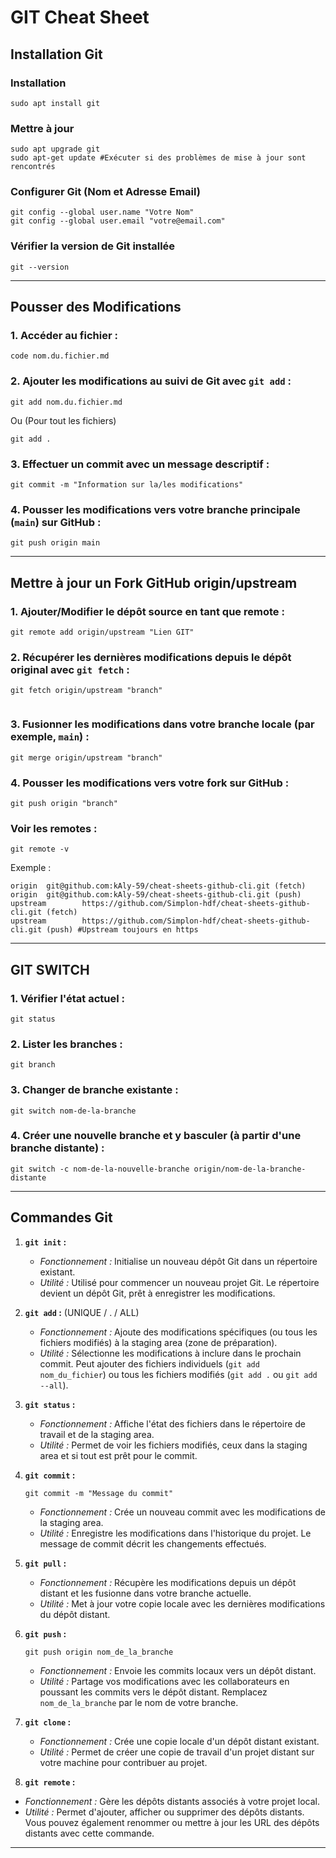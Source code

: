 # GIT Cheat Sheet

## Installation Git

### Installation
```
sudo apt install git
```
### Mettre à jour
```
sudo apt upgrade git
sudo apt-get update #Exécuter si des problèmes de mise à jour sont rencontrés
```
### Configurer Git (Nom et Adresse Email)
```
git config --global user.name "Votre Nom"
git config --global user.email "votre@email.com"
```
### Vérifier la version de Git installée
```
git --version
```
---

## Pousser des Modifications ##

### 1. Accéder au fichier :
   ```
   code nom.du.fichier.md
   ```
### 2. Ajouter les modifications au suivi de Git avec `git add` :
   ```
   git add nom.du.fichier.md
   ```
   Ou (Pour tout les fichiers)
   ```
   git add .
   ```
### 3. Effectuer un commit avec un message descriptif :
   ```
   git commit -m "Information sur la/les modifications"
   ```
### 4. Pousser les modifications vers votre branche principale (`main`) sur GitHub :
   ```
   git push origin main
   ```

---

## Mettre à jour un Fork GitHub origin/upstream ##

### 1. Ajouter/Modifier le dépôt source en tant que remote :
   ```
   git remote add origin/upstream "Lien GIT"
   ```
### 2. Récupérer les dernières modifications depuis le dépôt original avec `git fetch` :
   ```
   git fetch origin/upstream "branch"
    
   ```
### 3. Fusionner les modifications dans votre branche locale (par exemple, `main`) :
   ```
   git merge origin/upstream "branch"
   ```
### 4. Pousser les modifications vers votre fork sur GitHub :
   ```
   git push origin "branch"
   ```
### Voir les remotes :
   ```
   git remote -v
   ```
Exemple :
   ```
   origin  git@github.com:kAly-59/cheat-sheets-github-cli.git (fetch)
   origin  git@github.com:kAly-59/cheat-sheets-github-cli.git (push)
   upstream        https://github.com/Simplon-hdf/cheat-sheets-github-cli.git (fetch)
   upstream        https://github.com/Simplon-hdf/cheat-sheets-github-cli.git (push) #Upstream toujours en https
   ```

---

## GIT SWITCH

### 1. **Vérifier l'état actuel :**
   ```
   git status
   ```

### 2. **Lister les branches :**
   ```
   git branch
   ```

### 3. **Changer de branche existante :**
   ```
   git switch nom-de-la-branche
   ```

### 4. **Créer une nouvelle branche et y basculer (à partir d'une branche distante) :**
   ```
   git switch -c nom-de-la-nouvelle-branche origin/nom-de-la-branche-distante
   ```

---

## Commandes Git ##

1. **`git init` :**
   - *Fonctionnement :* Initialise un nouveau dépôt Git dans un répertoire existant.
   - *Utilité :* Utilisé pour commencer un nouveau projet Git. Le répertoire devient un dépôt Git, prêt à enregistrer les modifications.

2. **`git add` :** (UNIQUE / . / ALL)
   - *Fonctionnement :* Ajoute des modifications spécifiques (ou tous les fichiers modifiés) à la staging area (zone de préparation).
   - *Utilité :* Sélectionne les modifications à inclure dans le prochain commit. Peut ajouter des fichiers individuels (`git add nom_du_fichier`) ou tous les fichiers modifiés (`git add .` ou `git add --all`).

3. **`git status` :**
   - *Fonctionnement :* Affiche l'état des fichiers dans le répertoire de travail et de la staging area.
   - *Utilité :* Permet de voir les fichiers modifiés, ceux dans la staging area et si tout est prêt pour le commit.

4. **`git commit` :**
      ```
      git commit -m "Message du commit"
      ```
   - *Fonctionnement :* Crée un nouveau commit avec les modifications de la staging area.
   - *Utilité :* Enregistre les modifications dans l'historique du projet. Le message de commit décrit les changements effectués.

6. **`git pull` :**
   - *Fonctionnement :* Récupère les modifications depuis un dépôt distant et les fusionne dans votre branche actuelle.
   - *Utilité :* Met à jour votre copie locale avec les dernières modifications du dépôt distant.

7. **`git push` :**
      ```
      git push origin nom_de_la_branche
      ```
   - *Fonctionnement :* Envoie les commits locaux vers un dépôt distant.
   - *Utilité :* Partage vos modifications avec les collaborateurs en poussant les commits vers le dépôt distant. Remplacez `nom_de_la_branche` par le nom de votre branche.

9. **`git clone` :**
   - *Fonctionnement :* Crée une copie locale d'un dépôt distant existant.
   - *Utilité :* Permet de créer une copie de travail d'un projet distant sur votre machine pour contribuer au projet.

10. **`git remote` :**
   - *Fonctionnement :* Gère les dépôts distants associés à votre projet local.
   - *Utilité :* Permet d'ajouter, afficher ou supprimer des dépôts distants. Vous pouvez également renommer ou mettre à jour les URL des dépôts distants avec cette commande.

---
